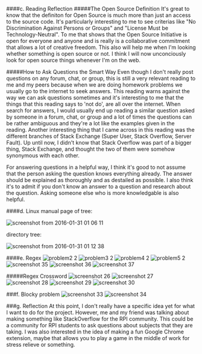 ####c. Reading Reflection
#####The Open Source Definition
It's great to know that the definiton for Open Source is much more than just an access to the source code. It's particularly interesting to me to see criterias like "No Discrimination Against Persons or Groups" and "License Must be Technology-Neutral". To me that shows that the Open Source Initiative is open for everyone and anyone and is really is a collaborative commitment that allows a lot of creative freedom. This also will help me when I'm looking whether something is open source or not. I think I will now unconciously look for open source things whenever I'm on the web.

#####How to Ask Questions the Smart Way
Even though I don't really post questions on any forum, chat, or group, this is still a very relevant reading to me and my peers because when we are doing homework problems we usually go to the internet to seek answers. This reading warns against the way we can ask questions sometimes and it's interesting to me that the things that this reading says to 'not do', are all over the internet. When search for answers, I would usually end up reading a similar question asked by someone in a forum, chat, or group and a lot of times the questions can be rather ambiguous and they're a lot like the examples given in the reading. Another interesting thing that I came across in this reading was the different branches of Stack Exchange (Super User, Stack Overflow, Server Fault). Up until now, I didn't know that Stack Overflow was part of a bigger thing, Stack Exchange, and thought the two of them were somehow synonymous with each other. 

For answering questions in a helpful way, I think it's good to not assume that the person asking the question knows everything already. The answer should be explained as thoroughly and as destailed as possible. I also think it's to admit if you don't know an answer to a question and research about the question. Asking someone else who is more knowledgable is also helpful.

####d. Linux
manual page of tree:


![screenshot from 2016-01-31 01 06 11](https://cloud.githubusercontent.com/assets/16448052/12699783/641d1e5a-c7c0-11e5-845d-94fe88f358d6.png)

directory tree:


![screenshot from 2016-01-31 01 12 38](https://cloud.githubusercontent.com/assets/16448052/12699785/6a751faa-c7c0-11e5-9bc2-ed03ccaa1aa2.png)

####e. Regex
![problem2 2](https://cloud.githubusercontent.com/assets/16448052/12704052/47bad2ba-c820-11e5-968f-a2c8e26e3310.png)
![problem3 2](https://cloud.githubusercontent.com/assets/16448052/12704053/4a4c2eac-c820-11e5-95cd-d63fb6c35323.png)
![problem4 2](https://cloud.githubusercontent.com/assets/16448052/12704057/5032ca92-c820-11e5-8f07-ca274f7cda46.png)
![problem5 2](https://cloud.githubusercontent.com/assets/16448052/12704058/5291f0e2-c820-11e5-8096-ccca753267de.png)
![screenshot 35](https://cloud.githubusercontent.com/assets/16448052/12704059/55b2032a-c820-11e5-87a6-96901347241d.png)
![screenshot 36](https://cloud.githubusercontent.com/assets/16448052/12704060/59cbbc80-c820-11e5-8c05-1443c861818c.png)
![screenshot 37](https://cloud.githubusercontent.com/assets/16448052/12704061/5d91328c-c820-11e5-9b69-d149ddec42b7.png)

#####Regex Crossword
![screenshot 26](https://cloud.githubusercontent.com/assets/16448052/12700013/bdaf8b90-c79f-11e5-9361-fffa389b3836.png)
![screenshot 27](https://cloud.githubusercontent.com/assets/16448052/12700014/bf60d8cc-c79f-11e5-835c-6c08c228003d.png)
![screenshot 28](https://cloud.githubusercontent.com/assets/16448052/12700016/c151de6a-c79f-11e5-81c4-07b83cca677c.png)
![screenshot 29](https://cloud.githubusercontent.com/assets/16448052/12700017/c2ef2a98-c79f-11e5-92c9-919a3e537ee1.png)
![screenshot 30](https://cloud.githubusercontent.com/assets/16448052/12700018/c4f8c056-c79f-11e5-9e32-213c9273eb4b.png)

###f. Blocky problem
![screenshot 33](https://cloud.githubusercontent.com/assets/16448052/12700125/02f94c50-c7a4-11e5-9a95-7854f4e836aa.png)
![screenshot 34](https://cloud.githubusercontent.com/assets/16448052/12700126/04b458e6-c7a4-11e5-83fe-897319080edb.png)

###g. Reflection
At this point, I don't really have a specific idea yet for what I want to do for the project. However, me and my friend was talking about making something like StackOverflow for the RPI community. This could be a community for RPI students to ask questions about subjects that they are taking. I was also interested in the idea of making a fun Google Chrome extension, maybe that allows you to play a game in the middle of work for stress relieve or something.


